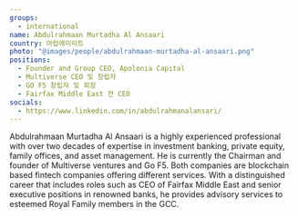 ```yaml
---
groups:
  - international
name: Abdulrahmaan Murtadha Al Ansaari
country: 아랍에미리트
photo: "@images/people/abdulrahmaan-murtadha-al-ansaari.png"
positions:
  - Founder and Group CEO, Apolonia Capital
  - Multiverse CEO 및 창립자
  - GO F5 창립자 및 회장
  - Fairfax Middle East 전 CEO
socials:
  - https://www.linkedin.com/in/abdulrahmanalansari/
---
```


Abdulrahmaan Murtadha Al Ansaari is a highly experienced professional with over two decades of expertise in investment banking, private equity, family offices, and asset management. He is currently the Chairman and founder of Multiverse ventures and Go F5. Both companies are blockchain based fintech companies offering different services. With a distinguished career that includes roles such as CEO of Fairfax Middle East and senior executive positions in renowned banks, he provides advisory services to esteemed Royal Family members in the GCC.
